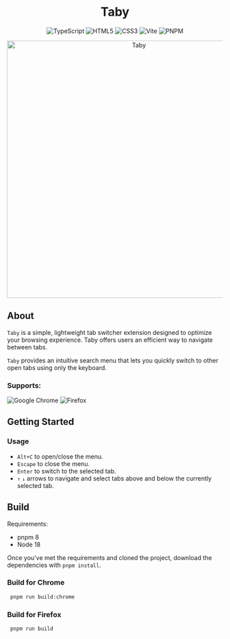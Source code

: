 <h1 align="center">Taby</h1>

<div align="center">
  
![TypeScript](https://img.shields.io/badge/typescript-%23007ACC.svg?style=for-the-badge&logo=typescript&logoColor=white)
![HTML5](https://img.shields.io/badge/html5-%23E34F26.svg?style=for-the-badge&logo=html5&logoColor=white)
![CSS3](https://img.shields.io/badge/css3-%231572B6.svg?style=for-the-badge&logo=css3&logoColor=white)
![Vite](https://img.shields.io/badge/vite-%23646CFF.svg?style=for-the-badge&logo=vite&logoColor=white)
![PNPM](https://img.shields.io/badge/pnpm-%234a4a4a.svg?style=for-the-badge&logo=pnpm&logoColor=f69220)

</div>

<div align=center>
  <img width="600" alt="Taby" src="https://github.com/ByHelyo/taby/assets/70762494/10166fe0-adb3-427f-a296-ca70bdb91936" />
</div>

<h2>About</h2>

`Taby` is a simple, lightweight tab switcher extension designed to optimize your browsing experience. Taby offers users an
efficient way to navigate between tabs.

`Taby` provides an intuitive search menu that lets you quickly switch to other open tabs using only the keyboard.

### Supports:

![Google Chrome](https://img.shields.io/badge/Google%20Chrome-4285F4?style=for-the-badge&logo=GoogleChrome&logoColor=white)
![Firefox](https://img.shields.io/badge/Firefox-FF7139?style=for-the-badge&logo=Firefox-Browser&logoColor=white)

<h2>Getting Started</h2>

<h3>Usage</h3>

- `Alt+C` to open/close the menu.
- `Escape` to close the menu.
- `Enter` to switch to the selected tab.
- `↑` `↓` arrows to navigate and select tabs above and below the currently selected tab.

<h2>Build</h2>

Requirements:

- pnpm 8
- Node 18

Once you've met the requirements and cloned the project, download the dependencies with `pnpm install`.

<h3>Build for Chrome</h3>

```bash
 pnpm run build:chrome
```

<h3>Build for Firefox</h3>

```bash
 pnpm run build
```
